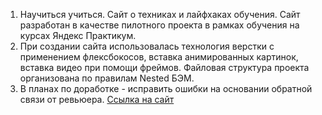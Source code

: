 1. Научиться учиться. Сайт о техниках и лайфхаках обучения. Сайт разработан в качестве пилотного проекта в рамках обучения на курсах Яндекс Практикум.
2. При создании сайта использовалась технология верстки с применением флексбокосов, вставка анимированных картинок, вставка видео при помощи фреймов. Файловая структура проекта организована по правилам Nested БЭМ.
3. В планах по доработке - исправить ошибки на основании обратной связи от ревьюера.
[Ссылка на сайт](https://kudenikov.github.io/how-to-learn/)
